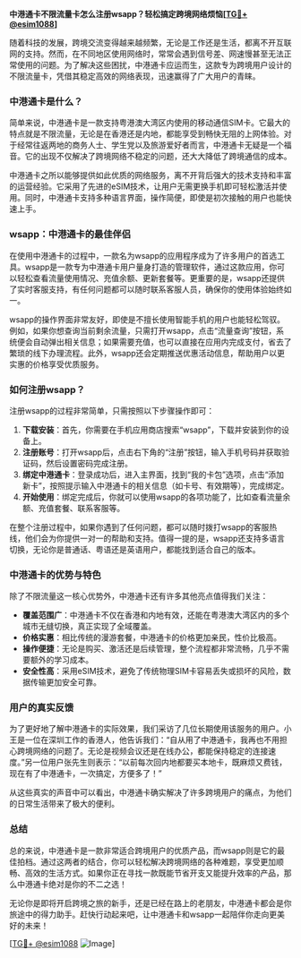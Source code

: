 **中港通卡不限流量卡怎么注册wsapp？轻松搞定跨境网络烦恼[[TG💪+ @esim1088](https://t.me/s/esim1088)]**

随着科技的发展，跨境交流变得越来越频繁，无论是工作还是生活，都离不开互联网的支持。然而，在不同地区使用网络时，常常会遇到信号差、网速慢甚至无法正常使用的问题。为了解决这些困扰，中港通卡应运而生，这款专为跨境用户设计的不限流量卡，凭借其稳定高效的网络表现，迅速赢得了广大用户的青睐。

### 中港通卡是什么？

简单来说，中港通卡是一款支持粤港澳大湾区内使用的移动通信SIM卡。它最大的特点就是不限流量，无论是在香港还是内地，都能享受到畅快无阻的上网体验。对于经常往返两地的商务人士、学生党以及旅游爱好者而言，中港通卡无疑是一个福音。它的出现不仅解决了跨境网络不稳定的问题，还大大降低了跨境通信的成本。

中港通卡之所以能够提供如此优质的网络服务，离不开背后强大的技术支持和丰富的运营经验。它采用了先进的eSIM技术，让用户无需更换手机即可轻松激活并使用。同时，中港通卡支持多种语言界面，操作简便，即使是初次接触的用户也能快速上手。

### wsapp：中港通卡的最佳伴侣

在使用中港通卡的过程中，一款名为wsapp的应用程序成为了许多用户的首选工具。wsapp是一款专为中港通卡用户量身打造的管理软件，通过这款应用，你可以轻松查看流量使用情况、充值余额、更新套餐等。更重要的是，wsapp还提供了实时客服支持，有任何问题都可以随时联系客服人员，确保你的使用体验始终如一。

wsapp的操作界面非常友好，即使是不擅长使用智能手机的用户也能轻松驾驭。例如，如果你想查询当前剩余流量，只需打开wsapp，点击“流量查询”按钮，系统便会自动弹出相关信息；如果需要充值，也可以直接在应用内完成支付，省去了繁琐的线下办理流程。此外，wsapp还会定期推送优惠活动信息，帮助用户以更实惠的价格享受优质服务。

### 如何注册wsapp？

注册wsapp的过程非常简单，只需按照以下步骤操作即可：

1. **下载安装**：首先，你需要在手机应用商店搜索“wsapp”，下载并安装到你的设备上。
2. **注册账号**：打开wsapp后，点击右下角的“注册”按钮，输入手机号码并获取验证码，然后设置密码完成注册。
3. **绑定中港通卡**：登录成功后，进入主界面，找到“我的卡包”选项，点击“添加新卡”，按照提示输入中港通卡的相关信息（如卡号、有效期等），完成绑定。
4. **开始使用**：绑定完成后，你就可以使用wsapp的各项功能了，比如查看流量余额、充值套餐、联系客服等。

在整个注册过程中，如果你遇到了任何问题，都可以随时拨打wsapp的客服热线，他们会为你提供一对一的帮助和支持。值得一提的是，wsapp还支持多语言切换，无论你是普通话、粤语还是英语用户，都能找到适合自己的版本。

### 中港通卡的优势与特色

除了不限流量这一核心优势外，中港通卡还有许多其他亮点值得我们关注：

- **覆盖范围广**：中港通卡不仅在香港和内地有效，还能在粤港澳大湾区内的多个城市无缝切换，真正实现了全域覆盖。
- **价格实惠**：相比传统的漫游套餐，中港通卡的价格更加亲民，性价比极高。
- **操作便捷**：无论是购买、激活还是后续管理，整个流程都非常流畅，几乎不需要额外的学习成本。
- **安全性高**：采用eSIM技术，避免了传统物理SIM卡容易丢失或损坏的风险，数据传输更加安全可靠。

### 用户的真实反馈

为了更好地了解中港通卡的实际效果，我们采访了几位长期使用该服务的用户。小王是一位在深圳工作的香港人，他告诉我们：“自从用了中港通卡，我再也不用担心跨境网络的问题了。无论是视频会议还是在线办公，都能保持稳定的连接速度。”另一位用户张先生则表示：“以前每次回内地都要买本地卡，既麻烦又费钱，现在有了中港通卡，一次搞定，方便多了！”

从这些真实的声音中可以看出，中港通卡确实解决了许多跨境用户的痛点，为他们的日常生活带来了极大的便利。

### 总结

总的来说，中港通卡是一款非常适合跨境用户的优质产品，而wsapp则是它的最佳拍档。通过这两者的结合，你可以轻松解决跨境网络的各种难题，享受更加顺畅、高效的生活方式。如果你正在寻找一款既能节省开支又能提升效率的产品，那么中港通卡绝对是你的不二之选！

无论你是即将开启跨境之旅的新手，还是已经在路上的老朋友，中港通卡都会是你旅途中的得力助手。赶快行动起来吧，让中港通卡和wsapp一起陪伴你走向更美好的未来！

[[TG💪+ @esim1088](https://t.me/s/esim1088) ![Image](https://i.postimg.cc/4NQfJmqS/Snipaste-2025-05-13-00-14-12.png)]